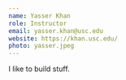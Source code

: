 ```yaml
---
name: Yasser Khan
role: Instructor
email: yasser.khan@usc.edu
website: https://khan.usc.edu/
photo: yasser.jpeg
---
```


I like to build stuff. 